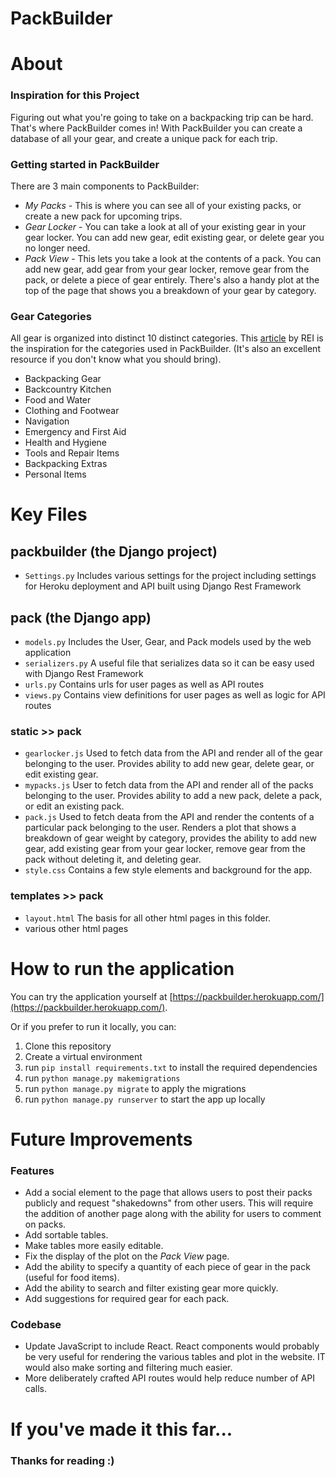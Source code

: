 # PackBuilder

# About
### Inspiration for this Project
Figuring out what you're going to take on a backpacking trip can be hard. That's where PackBuilder comes in! With PackBuilder you can create a database of all your gear, and create a unique pack for each trip.

### Getting started in PackBuilder
There are 3 main components to PackBuilder:
- *My Packs* - This is where you can see all of your existing packs, or create a new pack for upcoming trips.
- *Gear Locker* - You can take a look at all of your existing gear in your gear locker. You can add new gear, edit existing gear, or delete gear you no longer need.
- *Pack View* - This lets you take a look at the contents of a pack. You can add new gear, add gear from your gear locker, remove gear from the pack, or delete a piece of gear entirely. There's also a handy plot at the top of the page that shows you a breakdown of your gear by category.

### Gear Categories
All gear is organized into distinct 10 distinct categories. This [article](https://www.rei.com/learn/expert-advice/backpacking-checklist.html) by REI is the inspiration for the categories used in PackBuilder. (It's also an excellent resource if you don't know what you should bring).
- Backpacking Gear
- Backcountry Kitchen
- Food and Water
- Clothing and Footwear
- Navigation
- Emergency and First Aid
- Health and Hygiene
- Tools and Repair Items
- Backpacking Extras
- Personal Items

# Key Files
## packbuilder (the Django project)
- `Settings.py` Includes various settings for the project including settings for Heroku deployment and API built using Django Rest Framework

## pack (the Django app)
- `models.py` Includes the User, Gear, and Pack models used by the web application
- `serializers.py` A useful file that serializes data so it can be easy used with Django Rest Framework
- `urls.py` Contains urls for user pages as well as API routes
- `views.py` Contains view definitions for user pages as well as logic for API routes

### static >> pack
- `gearlocker.js` Used to fetch data from the API and render all of the gear belonging to the user. Provides ability to add new gear, delete gear, or edit existing gear.
- `mypacks.js` User to fetch data from the API and render all of the packs belonging to the user. Provides ability to add a new pack, delete a pack, or edit an existing pack.
- `pack.js` Used to fetch deata from the API and render the contents of a particular pack belonging to the user. Renders a plot that shows a breakdown of gear weight by category, provides the ability to add new gear, add existing gear from your gear locker, remove gear from the pack without deleting it, and deleting gear.
- `style.css` Contains a few style elements and background for the app.

### templates >> pack
- `layout.html` The basis for all other html pages in this folder.
- various other html pages

# How to run the application
You can try the application yourself at [https://packbuilder.herokuapp.com/](https://packbuilder.herokuapp.com/).

Or if you prefer to run it locally, you can:
1. Clone this repository
2. Create a virtual environment
3. run `pip install requirements.txt` to install the required dependencies
4. run `python manage.py makemigrations`
5. run `python manage.py migrate` to apply the migrations
6. run `python manage.py runserver` to start the app up locally

# Future Improvements
### Features
- Add a social element to the page that allows users to post their packs publicly and request "shakedowns" from other users. This will require the addition of another page along with the ability for users to comment on packs.
- Add sortable tables.
- Make tables more easily editable.
- Fix the display of the plot on the *Pack View* page.
- Add the ability to specify a quantity of each piece of gear in the pack (useful for food items).
- Add the ability to search and filter existing gear more quickly.
- Add suggestions for required gear for each pack.

### Codebase
- Update JavaScript to include React. React components would probably be very useful for rendering the various tables and plot in the website. IT would also make sorting and filtering much easier.
- More deliberately crafted API routes would help reduce number of API calls.

# If you've made it this far...
### Thanks for reading :)
